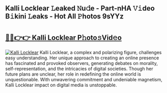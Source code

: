## Kalli Locklear 𝙻eaked 𝙽u𝚍e - Part-nHA 𝚅𝚒deo B𝚒kini 𝙻eaks - Hot All 𝙿hotos 9sYYz

# <h2><a href="http://ld1w3d.urlbe.top/?page=Kalli+Locklear">🔗🔗👉👉 Kalli Locklear P𝚑oto𝚜Vid𝚎o</a></h2>

[![Kalli Locklear](https://i.imgur.com/eBuTRDB.gif)](http://ld1w3d.urlbe.top/?page=Kalli+Locklear)
Kalli Locklear, a complex and polarizing figure, challenges easy understanding. Her unique approach to creating an online presence has fascinated and provoked observers, generating debates on morality, self-representation, and the intricacies of digital societies. Though her future plans are unclear, her role in redefining the online world is unquestionable. With unwavering commitment and undeniable magnetism, Kalli Locklear impact on digital media is unstoppable.
